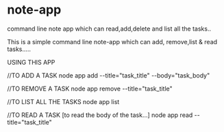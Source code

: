 # note-app
command line note app which can read,add,delete and list all the tasks..

This is a simple command line note-app which can add, remove,list & read tasks.....

USING THIS APP

//TO ADD A TASK node app add --title="task_title" --body="task_body"

//TO REMOVE A TASK node app remove --title="task_title"

//TO LIST ALL THE TASKS node app list

//TO READ A TASK [to read the body of the task...] node app read --title="task_title"
